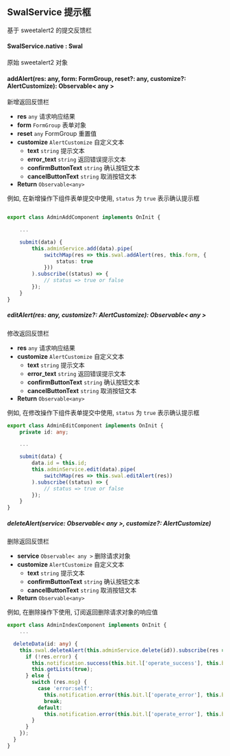 ## SwalService 提示框

基于 sweetalert2 的提交反馈栏

#### SwalService.native : Swal

原始 sweetalert2 对象

#### addAlert(res: any, form: FormGroup, reset?: any, customize?: AlertCustomize): Observable< any >

新增返回反馈栏

- **res** `any` 请求响应结果
- **form** `FormGroup` 表单对象
- **reset** `any` FormGroup 重置值
- **customize** `AlertCustomize` 自定义文本
    - **text** `string` 提示文本
    - **error_text** `string` 返回错误提示文本
    - **confirmButtonText** `string` 确认按钮文本
    - **cancelButtonText** `string` 取消按钮文本
- **Return** `Observable<any>`

例如, 在新增操作下组件表单提交中使用, `status` 为 `true` 表示确认提示框

```typescript

export class AdminAddComponent implements OnInit {

    ...

    submit(data) {
        this.adminService.add(data).pipe(
            switchMap(res => this.swal.addAlert(res, this.form, {
                status: true
            }))
        ).subscribe((status) => {
            // status => true or false
        });
    }
}
```

##### editAlert(res: any, customize?: AlertCustomize): Observable< any >

修改返回反馈栏

- **res** `any` 请求响应结果
- **customize** `AlertCustomize` 自定义文本
    - **text** `string` 提示文本
    - **error_text** `string` 返回错误提示文本
    - **confirmButtonText** `string` 确认按钮文本
    - **cancelButtonText** `string` 取消按钮文本
- **Return** `Observable<any>`

例如, 在修改操作下组件表单提交中使用, `status` 为 `true` 表示确认提示框

```typescript
export class AdminEditComponent implements OnInit {
    private id: any;

    ...

    submit(data) {
        data.id = this.id;
        this.adminService.edit(data).pipe(
            switchMap(res => this.swal.editAlert(res))
        ).subscribe((status) => {
            // status => true or false
        });
    }
}
```

##### deleteAlert(service: Observable< any >, customize?: AlertCustomize)

删除返回反馈栏

- **service** `Observable< any >` 删除请求对象
- **customize** `AlertCustomize` 自定义文本
    - **text** `string` 提示文本
    - **confirmButtonText** `string` 确认按钮文本
    - **cancelButtonText** `string` 取消按钮文本
- **Return** `Observable<any>`

例如, 在删除操作下使用, 订阅返回删除请求对象的响应值

```typescript
export class AdminIndexComponent implements OnInit {
    ...

  deleteData(id: any) {
    this.swal.deleteAlert(this.adminService.delete(id)).subscribe(res => {
      if (!res.error) {
        this.notification.success(this.bit.l['operate_success'], this.bit.l['delete_success']);
        this.getLists(true);
      } else {
        switch (res.msg) {
          case 'error:self':
            this.notification.error(this.bit.l['operate_error'], this.bit.l['error_delete_self']);
            break;
          default:
            this.notification.error(this.bit.l['operate_error'], this.bit.l['delete_error']);
        }
      }
    });
  }
}
```